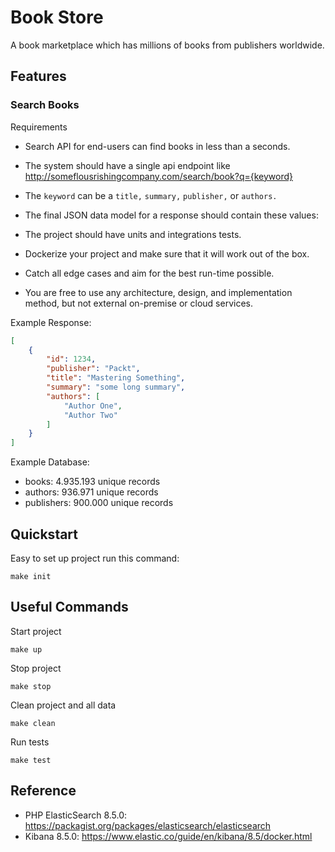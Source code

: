 # Book Store

A book marketplace which has millions of books from publishers worldwide. 

## Features

### Search Books

Requirements

- Search API for end-users can find books in less than a seconds.
- The system should have a single api endpoint like http://someflousrishingcompany.com/search/book?q={keyword}
- The `keyword` can be a `title,` `summary,` `publisher,` or `authors.`
- The final JSON data model for a response should contain these values:

- The project should have units and integrations tests.
- Dockerize your project and make sure that it will work out of the box.
- Catch all edge cases and aim for the best run-time possible.
- You are free to use any architecture, design, and implementation method, but not external on-premise or cloud services.

Example Response:

```json
[
    {
        "id": 1234,
        "publisher": "Packt",
        "title": "Mastering Something",
        "summary": "some long summary",
        "authors": [
            "Author One",
            "Author Two"
        ]
    }
]
```

Example Database:

- books: 4.935.193 unique records
- authors: 936.971 unique records
- publishers: 900.000 unique records



## Quickstart

Easy to set up project run this command:

```shell
make init
```

## Useful Commands

Start project

```shell
make up
```

Stop project

```shell
make stop
```

Clean project and all data

```shell
make clean
```

Run tests

```shell
make test
```

## Reference 

- PHP ElasticSearch 8.5.0: https://packagist.org/packages/elasticsearch/elasticsearch
- Kibana 8.5.0: https://www.elastic.co/guide/en/kibana/8.5/docker.html


